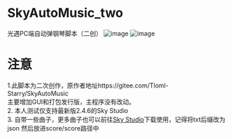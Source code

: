 # SkyAutoMusic_two
光遇PC端自动弹钢琴脚本（二创）
![image](https://github.com/user-attachments/assets/32504811-7b3a-47dd-bd56-003e61a6dacc)
![image](https://github.com/user-attachments/assets/7bb57488-913d-4ab9-9dcb-a781a38b0cc3)

# 注意
1.此脚本为二次创作，原作者地址https://gitee.com/Tloml-Starry/SkyAutoMusic <br>
主要增加GUI和打包发行版，主程序没有改动。<br>
2. 本人测试仅支持最新版2.4.6的Sky Studio <br>
3. 自带一些曲子，更多曲子也可以前往[Sky Studio](https://skystudio.app/)下载使用，记得将txt后缀改为json
然后放进score/score路径中
